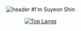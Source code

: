 <div align="center">

  ![header](https://capsule-render.vercel.app/api?type=Waving&color=gradient&height=250&section=header&text=Hello!&fontSize=80)
#I'm Suyeon Shin

[![Top Langs](https://github-readme-stats.vercel.app/api/top-langs/?username=SuyeonShinnnn)](https://github.com/anuraghazra/github-readme-stats)
<!--
**SuyeonShinnnn/SuyeonShinnnn** is a ✨ _special_ ✨ repository because its `README.md` (this file) appears on your GitHub profile.
  
</div>
Here are some ideas to get you started:

- 🔭 I’m currently working on ...
- 🌱 I’m currently learning ...
- 👯 I’m looking to collaborate on ...
- 🤔 I’m looking for help with ...
- 💬 Ask me about ...
- 📫 How to reach me: ...
- 😄 Pronouns: ...
- ⚡ Fun fact: ...
-->
